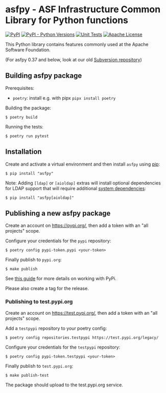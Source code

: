 # asfpy - ASF Infrastructure Common Library for Python functions
<a href="https://pypi.org/project/asfpy"><img alt="PyPI" src="https://img.shields.io/pypi/v/asfpy.svg?color=blue&maxAge=600" /></a>
<a href="https://pypi.org/project/asfpy"><img alt="PyPI - Python Versions" src="https://img.shields.io/pypi/pyversions/asfpy.svg?maxAge=600" /></a>
<a href="https://github.com/apache/infrastructure-asfpy/actions/workflows/unittest.yml?query=branch%3Amain"><img alt="Unit Tests" src="https://github.com/apache/infrastructure-asfpy/actions/workflows/unittest.yml/badge.svg?branch=main" /></a>
<a href="https://github.com/apache/infrastructure-asfpy/blob/main/LICENSE"><img alt="Apache License" src="https://img.shields.io/github/license/apache/infrastructure-asfpy" /></a>

This Python library contains features commonly used at the Apache Software Foundation.

(For asfpy 0.37 and below, look at our old [Subversion repository](https://svn.apache.org/repos/infra/infrastructure/trunk/projects/asfpy/))


## Building asfpy package

Prerequisites:

- `poetry`: install e.g. with pipx `pipx install poetry`

Building the package:

```console
$ poetry build
```

Running the tests:

```console
$ poetry run pytest
```

## Installation

Create and activate a virtual environment and then install `asfpy` using [pip](https://pip.pypa.io):

```console
$ pip install "asfpy"
```

Note: Adding `[ldap]` or `[aioldap]` extras will install optional dependencies for LDAP support that will 
require additional [system dependencies](https://github.com/noirello/bonsai?tab=readme-ov-file#requirements-for-building):

```console
$ pip install "asfpy[aioldap]"
```

## Publishing a new asfpy package

Create an account on https://pypi.org/, then add a token with an "all projects" scope.

Configure your credentials for the `pypi` repository:

```console
$ poetry config pypi-token.pypi <your-token>
```

Finally publish to `pypi.org`:

```console
$ make publish
```

See [this guide](https://realpython.com/pypi-publish-python-package/#publish-your-package-to-pypi) for more details on working with PyPi.

Please also create a tag for the release.

### Publishing to test.pypi.org

Create an account on https://test.pypi.org/, then add a token with an
"all projects" scope.

Add a `testpypi` repository to your poetry config:

```console
$ poetry config repositories.testpypi https://test.pypi.org/legacy/
```

Configure your credentials for the `testpypi` repository:

```console
$ poetry config pypi-token.testpypi <your-token>
```

Finally publish to `test.pypi.org`:

```console
$ make publish-test
```

The package should upload to the test.pypi.org service.
